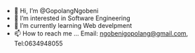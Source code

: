- 👋 Hi, I’m @GopolangNgobeni
- 👀 I’m interested in Software Engineering 
- 🌱 I’m currently learning Web develpment
- 📫 How to reach me ... Email: ngobenigopolang@gmail.com, Tel:0634948055

<!---
GopolangNgobeni/GopolangNgobeni is a ✨ special ✨ repository because its `README.md` (this file) appears on your GitHub profile.
You can click the Preview link to take a look at your changes.
--->
